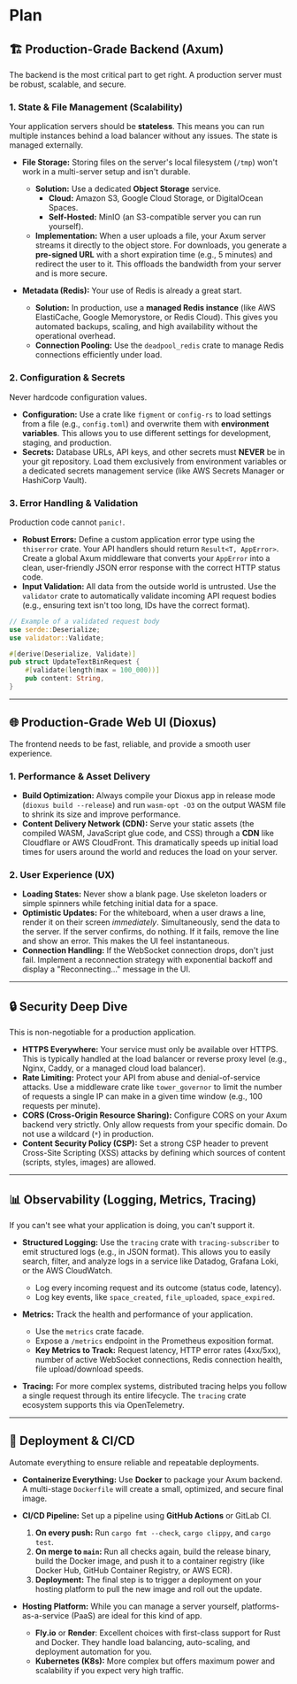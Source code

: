 # Plan

## 🏗️ Production-Grade Backend (Axum)

The backend is the most critical part to get right. A production server must be robust, scalable, and secure.

### 1\. State & File Management (Scalability)

Your application servers should be **stateless**. This means you can run multiple instances behind a load balancer without any issues. The state is managed externally.

  * **File Storage:** Storing files on the server's local filesystem (`/tmp`) won't work in a multi-server setup and isn't durable.

      * **Solution:** Use a dedicated **Object Storage** service.
          * **Cloud:** Amazon S3, Google Cloud Storage, or DigitalOcean Spaces.
          * **Self-Hosted:** MinIO (an S3-compatible server you can run yourself).
      * **Implementation:** When a user uploads a file, your Axum server streams it directly to the object store. For downloads, you generate a **pre-signed URL** with a short expiration time (e.g., 5 minutes) and redirect the user to it. This offloads the bandwidth from your server and is more secure.

  * **Metadata (Redis):** Your use of Redis is already a great start.

      * **Solution:** In production, use a **managed Redis instance** (like AWS ElastiCache, Google Memorystore, or Redis Cloud). This gives you automated backups, scaling, and high availability without the operational overhead.
      * **Connection Pooling:** Use the `deadpool_redis` crate to manage Redis connections efficiently under load.

### 2\. Configuration & Secrets

Never hardcode configuration values.

  * **Configuration:** Use a crate like `figment` or `config-rs` to load settings from a file (e.g., `config.toml`) and overwrite them with **environment variables**. This allows you to use different settings for development, staging, and production.
  * **Secrets:** Database URLs, API keys, and other secrets must **NEVER** be in your git repository. Load them exclusively from environment variables or a dedicated secrets management service (like AWS Secrets Manager or HashiCorp Vault).

### 3\. Error Handling & Validation

Production code cannot `panic!`.

  * **Robust Errors:** Define a custom application error type using the `thiserror` crate. Your API handlers should return `Result<T, AppError>`. Create a global Axum middleware that converts your `AppError` into a clean, user-friendly JSON error response with the correct HTTP status code.
  * **Input Validation:** All data from the outside world is untrusted. Use the `validator` crate to automatically validate incoming API request bodies (e.g., ensuring text isn't too long, IDs have the correct format).

<!-- end list -->

```rust
// Example of a validated request body
use serde::Deserialize;
use validator::Validate;

#[derive(Deserialize, Validate)]
pub struct UpdateTextBinRequest {
    #[validate(length(max = 100_000))]
    pub content: String,
}
```

-----

## 🌐 Production-Grade Web UI (Dioxus)

The frontend needs to be fast, reliable, and provide a smooth user experience.

### 1\. Performance & Asset Delivery

  * **Build Optimization:** Always compile your Dioxus app in release mode (`dioxus build --release`) and run `wasm-opt -O3` on the output WASM file to shrink its size and improve performance.
  * **Content Delivery Network (CDN):** Serve your static assets (the compiled WASM, JavaScript glue code, and CSS) through a **CDN** like Cloudflare or AWS CloudFront. This dramatically speeds up initial load times for users around the world and reduces the load on your server.

### 2\. User Experience (UX)

  * **Loading States:** Never show a blank page. Use skeleton loaders or simple spinners while fetching initial data for a space.
  * **Optimistic Updates:** For the whiteboard, when a user draws a line, render it on their screen *immediately*. Simultaneously, send the data to the server. If the server confirms, do nothing. If it fails, remove the line and show an error. This makes the UI feel instantaneous.
  * **Connection Handling:** If the WebSocket connection drops, don't just fail. Implement a reconnection strategy with exponential backoff and display a "Reconnecting..." message in the UI.

-----

## 🔒 Security Deep Dive

This is non-negotiable for a production application.

  * **HTTPS Everywhere:** Your service must only be available over HTTPS. This is typically handled at the load balancer or reverse proxy level (e.g., Nginx, Caddy, or a managed cloud load balancer).
  * **Rate Limiting:** Protect your API from abuse and denial-of-service attacks. Use a middleware crate like `tower_governor` to limit the number of requests a single IP can make in a given time window (e.g., 100 requests per minute).
  * **CORS (Cross-Origin Resource Sharing):** Configure CORS on your Axum backend very strictly. Only allow requests from your specific domain. Do not use a wildcard (`*`) in production.
  * **Content Security Policy (CSP):** Set a strong CSP header to prevent Cross-Site Scripting (XSS) attacks by defining which sources of content (scripts, styles, images) are allowed.

-----

## 📊 Observability (Logging, Metrics, Tracing)

If you can't see what your application is doing, you can't support it.

  * **Structured Logging:** Use the `tracing` crate with `tracing-subscriber` to emit structured logs (e.g., in JSON format). This allows you to easily search, filter, and analyze logs in a service like Datadog, Grafana Loki, or the AWS CloudWatch.

      * Log every incoming request and its outcome (status code, latency).
      * Log key events, like `space_created`, `file_uploaded`, `space_expired`.

  * **Metrics:** Track the health and performance of your application.

      * Use the `metrics` crate facade.
      * Expose a `/metrics` endpoint in the Prometheus exposition format.
      * **Key Metrics to Track:** Request latency, HTTP error rates (4xx/5xx), number of active WebSocket connections, Redis connection health, file upload/download speeds.

  * **Tracing:** For more complex systems, distributed tracing helps you follow a single request through its entire lifecycle. The `tracing` crate ecosystem supports this via OpenTelemetry.

-----

## 🚀 Deployment & CI/CD

Automate everything to ensure reliable and repeatable deployments.

  * **Containerize Everything:** Use **Docker** to package your Axum backend. A multi-stage `Dockerfile` will create a small, optimized, and secure final image.

  * **CI/CD Pipeline:** Set up a pipeline using **GitHub Actions** or GitLab CI.

    1.  **On every push:** Run `cargo fmt --check`, `cargo clippy`, and `cargo test`.
    2.  **On merge to `main`:** Run all checks again, build the release binary, build the Docker image, and push it to a container registry (like Docker Hub, GitHub Container Registry, or AWS ECR).
    3.  **Deployment:** The final step is to trigger a deployment on your hosting platform to pull the new image and roll out the update.

  * **Hosting Platform:** While you can manage a server yourself, platforms-as-a-service (PaaS) are ideal for this kind of app.

      * **Fly.io** or **Render**: Excellent choices with first-class support for Rust and Docker. They handle load balancing, auto-scaling, and deployment automation for you.
      * **Kubernetes (K8s):** More complex but offers maximum power and scalability if you expect very high traffic.